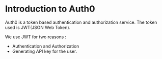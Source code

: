 # Introduction to Auth0

Auth0 is a token based authentication and authorization service. The token used is JWT(JSON Web Token).

We use JWT for two reasons :
* Authentication and Authorization
* Generating API key for the user.


